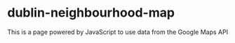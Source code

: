 # dublin-neighbourhood-map
This is a page powered by JavaScript to use data from the Google Maps API
